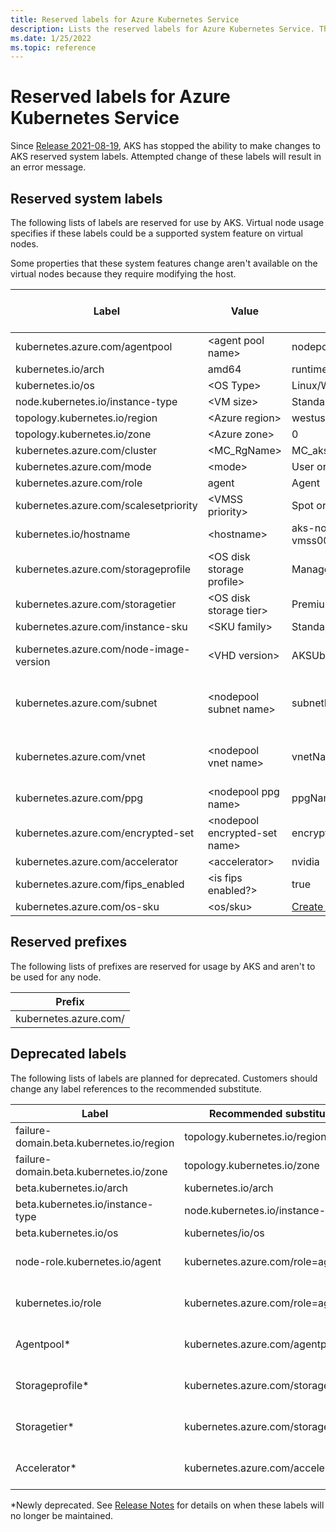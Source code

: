 ```yaml
---
title: Reserved labels for Azure Kubernetes Service
description: Lists the reserved labels for Azure Kubernetes Service. These labels can't be changed by the end user.
ms.date: 1/25/2022
ms.topic: reference
---
```

# Reserved labels for Azure Kubernetes Service

Since [Release 2021-08-19][aks-release-2021-gh], AKS has stopped the ability to make changes to AKS reserved system labels. Attempted change of these labels will result in an error message.

## Reserved system labels

The following lists of labels are reserved for use by AKS. Virtual node usage specifies if these labels could be a supported system feature on virtual nodes. 

Some properties that these system features change aren't available on the virtual nodes because they require modifying the host.

| Label | Value | Example/Options | Virtual node usage |
| ---- | --- | --- | --- |
| kubernetes.azure.com/agentpool | \<agent pool name> | nodepool1 | Same |
| kubernetes.io/arch | amd64 | runtime.GOARCH | N/A |
| kubernetes.io/os | \<OS Type> | Linux/Windows | Same |
| node.kubernetes.io/instance-type | \<VM size> | Standard_NC6 | Virtual |
| topology.kubernetes.io/region | \<Azure region> | westus2 | Same |
| topology.kubernetes.io/zone | \<Azure zone> | 0 | Same |
| kubernetes.azure.com/cluster | \<MC_RgName> | MC_aks_myAKSCluster_westus2 | Same |
| kubernetes.azure.com/mode | \<mode> | User or system | User |
| kubernetes.azure.com/role | agent | Agent | Same |
| kubernetes.azure.com/scalesetpriority | \<VMSS priority> | Spot or regular | N/A |
| kubernetes.io/hostname | \<hostname> | aks-nodepool-00000000-vmss000000 | Same |
| kubernetes.azure.com/storageprofile | \<OS disk storage profile> | Managed | N/A |
| kubernetes.azure.com/storagetier | \<OS disk storage tier> | Premium_LRS | N/A |
| kubernetes.azure.com/instance-sku | \<SKU family> | Standard_N | Virtual |
| kubernetes.azure.com/node-image-version | \<VHD version> | AKSUbuntu-1804-2020.03.05 | Virtual node version |
| kubernetes.azure.com/subnet | \<nodepool subnet name> | subnetName | Virtual node subnet name |
| kubernetes.azure.com/vnet | \<nodepool vnet name> | vnetName | Virtual node virtual network |
| kubernetes.azure.com/ppg  | \<nodepool ppg name> | ppgName | N/A |
| kubernetes.azure.com/encrypted-set | \<nodepool encrypted-set name> | encrypted-set-name | N/A |
| kubernetes.azure.com/accelerator | \<accelerator> | nvidia | N/A |
| kubernetes.azure.com/fips_enabled | \<is fips enabled?> | true | N/A |
| kubernetes.azure.com/os-sku | \<os/sku> | [Create or update OS SKU][create-or-update-os-sku] | Linux |

## Reserved prefixes

The following lists of prefixes are reserved for usage by AKS and aren't to be used for any node. 

| Prefix |
| --- |
| kubernetes.azure.com/ |

## Deprecated labels

The following lists of labels are planned for deprecated. Customers should change any label references to the recommended substitute. 

| Label | Recommended substitute | Maintainer |
| --- | --- | --- |
| failure-domain.beta.kubernetes.io/region | topology.kubernetes.io/region | [Kubernetes][kubernetes-labels-selectors]
| failure-domain.beta.kubernetes.io/zone | topology.kubernetes.io/zone | [Kubernetes][kubernetes-labels-selectors]
| beta.kubernetes.io/arch | kubernetes.io/arch | [Kubernetes][kubernetes-labels-selectors]
| beta.kubernetes.io/instance-type | node.kubernetes.io/instance-type | [Kubernetes][kubernetes-labels-selectors]
| beta.kubernetes.io/os  | kubernetes/io/os | [Kubernetes][kubernetes-labels-selectors]
| node-role.kubernetes.io/agent | kubernetes.azure.com/role=agent | Azure Kubernetes Service
| kubernetes.io/role | kubernetes.azure.com/role=agent | Azure Kubernetes Service
| Agentpool* | kubernetes.azure.com/agentpool | Azure Kubernetes Service
| Storageprofile* | kubernetes.azure.com/storageprofile | Azure Kubernetes Service
| Storagetier* | kubernetes.azure.com/storagetier | Azure Kubernetes Service
| Accelerator* | kubernetes.azure.com/accelerator | Azure Kubernetes Service

*Newly deprecated. See [Release Notes][aks-release-notes-gh] for details on when these labels will no longer be maintained.

<!-- LINKS - external -->
[aks-release-2021-gh]: https://github.com/Azure/AKS/releases/tag/2021-08-19
[aks-release-notes-gh]: https://github.com/Azure/AKS/releases
[kubernetes-labels-selectors]: https://kubernetes.io/docs/concepts/overview/working-with-objects/labels/

<!-- LINKS - internal -->
[create-or-update-os-sku]: /rest/api/aks/agent-pools/create-or-update#ossku